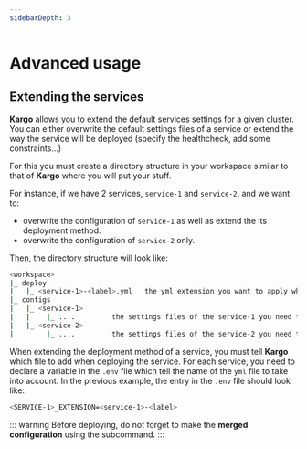 ```yaml
---
sidebarDepth: 3
---
```


# Advanced usage

## Extending the services

**Kargo** allows you to extend the default services settings for a given cluster. You can either overwrite the default settings files of a service or extend the way the service will be deployed (specify the healthcheck, add some constraints...)

For this you must create a directory structure in your workspace similar to that of **Kargo** where you will put your stuff. 

For instance, if we have 2 services, `service-1` and `service-2`, and we want to:
*  overwrite the configuration of `service-1` as well as extend the its deployment method.
*  overwrite the configuration of `service-2` only.

Then, the directory structure will look like:

```bash
<workspace>
|_ deploy
|   |_ <service-1>-<label>.yml   the yml extension you want to apply when deployin the service-1
|_ configs
|   |_ <service-1>
|   |    |_ ....         the settings files of the service-1 you need to overwrite 
|   |_ <service-2>
|        |_ ....         the settings files of the service-2 you need to overwrite 
```

When extending the deployment method of a service, you must tell **Kargo** which file to add when deploying the service. 
For each service, you need to declare a variable in the `.env` file which tell the name of the `yml` file to take into account. In the previous example, the entry in the `.env` file should look like:

```bash
<SERVICE-1>_EXTENSION=<service-1>-<label>
```

::: warning
Before deploying, do not forget to make the **merged configuration** using the [](../reference/cli.md#configure) subcommand.
:::
